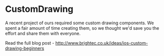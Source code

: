 # CustomDrawing

A recent project of ours required some custom drawing components. We spent a fair amount of time creating them, so we thought we'd save you the effort and share them with everyone.

Read the full blog post - http://www.brightec.co.uk/ideas/ios-custom-drawing-beginners
